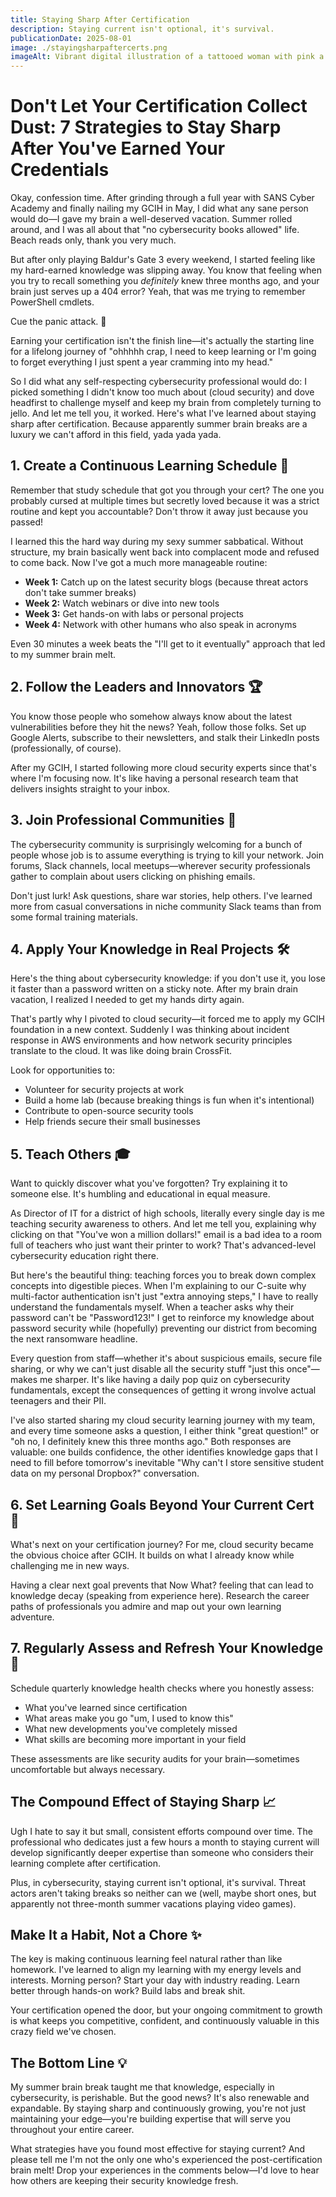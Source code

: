 ```yaml
---
title: Staying Sharp After Certification
description: Staying current isn't optional, it's survival.
publicationDate: 2025-08-01
image: ./stayingsharpaftercerts.png
imageAlt: Vibrant digital illustration of a tattooed woman with pink a pink buzzcut in left frame procrastinating by playing videos and then the same tattooed woman with a pink buzzcut in the right frame actually stuyding cybersecurity. 3 arrows are in the middle of the image between the two frames.
---
```


# Don't Let Your Certification Collect Dust: 7 Strategies to Stay Sharp After You've Earned Your Credentials

Okay, confession time. After grinding through a full year with SANS Cyber Academy and finally nailing my GCIH in May, I did what any sane person would do—I gave my brain a well-deserved vacation. Summer rolled around, and I was all about that "no cybersecurity books allowed" life. Beach reads only, thank you very much. 

But after only playing Baldur's Gate 3 every weekend, I started feeling like my hard-earned knowledge was slipping away. You know that feeling when you try to recall something you *definitely* knew three months ago, and your brain just serves up a 404 error? Yeah, that was me trying to remember PowerShell cmdlets.

Cue the panic attack. 🚨

Earning your certification isn't the finish line—it's actually the starting line for a lifelong journey of "ohhhhh crap, I need to keep learning or I'm going to forget everything I just spent a year cramming into my head."

So I did what any self-respecting cybersecurity professional would do: I picked something I didn't know too much about (cloud security) and dove headfirst to challenge myself and keep my brain from completely turning to jello. And let me tell you, it worked. Here's what I've learned about staying sharp after certification. Because apparently summer brain breaks are a luxury we can't afford in this field, yada yada yada.

## 1. Create a Continuous Learning Schedule 📅

Remember that study schedule that got you through your cert? The one you probably cursed at multiple times but secretly loved because it was a strict routine and kept you accountable? Don't throw it away just because you passed! 

I learned this the hard way during my sexy summer sabbatical. Without structure, my brain basically went back into complacent mode and refused to come back. Now I've got a much more manageable routine:

- **Week 1:** Catch up on the latest security blogs (because threat actors don't take summer breaks)
- **Week 2:** Watch webinars or dive into new tools 
- **Week 3:** Get hands-on with labs or personal projects
- **Week 4:** Network with other humans who also speak in acronyms

Even 30 minutes a week beats the "I'll get to it eventually" approach that led to my summer brain melt.

## 2. Follow the Leaders and Innovators 🏆

You know those people who somehow always know about the latest vulnerabilities before they hit the news? Yeah, follow those folks. Set up Google Alerts, subscribe to their newsletters, and stalk their LinkedIn posts (professionally, of course).

After my GCIH, I started following more cloud security experts since that's where I'm focusing now. It's like having a personal research team that delivers insights straight to your inbox.

## 3. Join Professional Communities 🤝

The cybersecurity community is surprisingly welcoming for a bunch of people whose job is to assume everything is trying to kill your network. Join forums, Slack channels, local meetups—wherever security professionals gather to complain about users clicking on phishing emails.

Don't just lurk! Ask questions, share war stories, help others. I've learned more from casual conversations in niche community Slack teams than from some formal training materials.

## 4. Apply Your Knowledge in Real Projects 🛠️

Here's the thing about cybersecurity knowledge: if you don't use it, you lose it faster than a password written on a sticky note. After my brain drain vacation, I realized I needed to get my hands dirty again.

That's partly why I pivoted to cloud security—it forced me to apply my GCIH foundation in a new context. Suddenly I was thinking about incident response in AWS environments and how network security principles translate to the cloud. It was like doing brain CrossFit.

Look for opportunities to:

- Volunteer for security projects at work
- Build a home lab (because breaking things is fun when it's intentional)
- Contribute to open-source security tools
- Help friends secure their small businesses

## 5. Teach Others 🎓

Want to quickly discover what you've forgotten? Try explaining it to someone else. It's humbling and educational in equal measure.

As Director of IT for a district of high schools, literally every single day is me teaching security awareness to others. And let me tell you, explaining why clicking on that "You've won a million dollars!" email is a bad idea to a room full of teachers who just want their printer to work? That's advanced-level cybersecurity education right there.

But here's the beautiful thing: teaching forces you to break down complex concepts into digestible pieces. When I'm explaining to our C-suite why multi-factor authentication isn't just "extra annoying steps," I have to really understand the fundamentals myself. When a teacher asks why their password can't be "Password123!" I get to reinforce my knowledge about password security while (hopefully) preventing our district from becoming the next ransomware headline.

Every question from staff—whether it's about suspicious emails, secure file sharing, or why we can't just disable all the security stuff "just this once"—makes me sharper. It's like having a daily pop quiz on cybersecurity fundamentals, except the consequences of getting it wrong involve actual teenagers and their PII.

I've also started sharing my cloud security learning journey with my team, and every time someone asks a question, I either think "great question!" or "oh no, I definitely knew this three months ago." Both responses are valuable: one builds confidence, the other identifies knowledge gaps that I need to fill before tomorrow's inevitable "Why can't I store sensitive student data on my personal Dropbox?" conversation.

## 6. Set Learning Goals Beyond Your Current Cert 🎯

What's next on your certification journey? For me, cloud security became the obvious choice after GCIH. It builds on what I already know while challenging me in new ways.

Having a clear next goal prevents that Now What? feeling that can lead to knowledge decay (speaking from experience here). Research the career paths of professionals you admire and map out your own learning adventure.

## 7. Regularly Assess and Refresh Your Knowledge 🔄

Schedule quarterly knowledge health checks where you honestly assess:

- What you've learned since certification
- What areas make you go "um, I used to know this"
- What new developments you've completely missed
- What skills are becoming more important in your field

These assessments are like security audits for your brain—sometimes uncomfortable but always necessary.

## The Compound Effect of Staying Sharp 📈

Ugh I hate to say it but small, consistent efforts compound over time. The professional who dedicates just a few hours a month to staying current will develop significantly deeper expertise than someone who considers their learning complete after certification.

Plus, in cybersecurity, staying current isn't optional, it's survival. Threat actors aren't taking breaks so neither can we (well, maybe short ones, but apparently not three-month summer vacations playing video games).

## Make It a Habit, Not a Chore ✨

The key is making continuous learning feel natural rather than like homework. I've learned to align my learning with my energy levels and interests. Morning person? Start your day with industry reading. Learn better through hands-on work? Build labs and break shit.

Your certification opened the door, but your ongoing commitment to growth is what keeps you competitive, confident, and continuously valuable in this crazy field we've chosen.

## The Bottom Line 💡

My summer brain break taught me that knowledge, especially in cybersecurity, is perishable. But the good news? It's also renewable and expandable. By staying sharp and continuously growing, you're not just maintaining your edge—you're building expertise that will serve you throughout your entire career.

What strategies have you found most effective for staying current? And please tell me I'm not the only one who's experienced the post-certification brain melt! Drop your experiences in the comments below—I'd love to hear how others are keeping their security knowledge fresh.